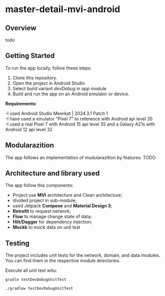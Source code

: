# master-detail-mvi-android

## Overview

todo

## Getting Started
To run the app locally, follow these steps:

1. Clone this repository.
2. Open the project in Android Studio
3. Select build variant *devDebug* in *app* module
4. Build and run the app on an Android emulator or device.

**Requirements:**

-I used Android Studio Meerkat | 2024.3.1 Patch 1  
-I have used a emulator "Pixel 7" to reference with Android api level 35  
-I used a real Pixel 7 with Android 15 api level 35 and a Galaxy A21s with Android 12 api level 32

## Modularazition
The app follows an implementation of mudularazition by features:
TODO

## Architecture and library used
The app follow this components:
- Project use **MVI** architecture and Clean architecture;
- divided project in sub-module;
- used Jetpack **Compose** and **Material Design 3**;
- **Retrofit** to request network;
- **Flow** to manage change state of data;
- **Hilt/Dagger** for dependency injection;
- **Mockk** to mock data on unit test

## Testing

The project includes unit tests for the network, domain, and data modules.
You can find them in the respective module directories.

Execute all unit test witu:

```
gradle testDevDebugUnitTest
```

```
./gradlew testDevDebugUnitTest
```